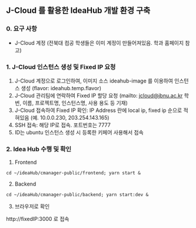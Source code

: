 ## J-Cloud 를 활용한 IdeaHub 개발 환경 구축
### 0. 요구 사항
* J-Cloud 계정 (전북대 컴공 학생들은 이미 계정이 만들어져있음. 학과 홈페이지 참고)


### 1. J-Cloud 인스턴스 생성 및 Fixed IP 요청
1. J-Cloud 계정으로 로그인하여, 이미지 소스 ideahub-image 를 이용하여 인스턴스 생성 (flavor: ideahub.temp.flavor)
2. J-Cloud 관리팀에 연락하여 Fixed IP 할당 요청 (mailto: jcloud@jbnu.ac.kr 학번, 이름, 프로젝트명, 인스턴스명, 사용 용도 등 기재)
2. J-Cloud 접속하여 Fixed IP 확인: IP Address 란에 local ip, fixed ip 순으로 적혀있음 (예. 10.0.0.230, 203.254.143.165)
3. SSH 접속: 해당 IP로 접속. 포트번호는 7777
4. ID는 ubuntu 인스턴스 생성 시 등록한 키페어 사용해서 접속

### 2. Idea Hub 수행 및 확인
1. Frontend

`cd ~/ideaHub/cmanager-public/frontend; yarn start &`

2. Backend

`cd ~/ideaHub/cmanager-public/backend; yarn start:dev &`

3. 브라우저로 확인

http://fixedIP:3000 로 접속 



